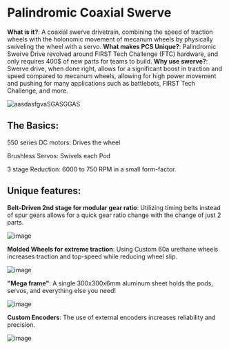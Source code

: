 # Palindromic Coaxial Swerve
**What is it?**: A coaxial swerve drivetrain, combining the speed of traction wheels with the holonomic movement of mecanum wheels by physically swiveling the wheel with a servo.
**What makes PCS Unique?**: Palindromic Swerve Drive revolved around FIRST Tech Challenge (FTC) hardware, and only requires 400$ of new parts for teams to build.
**Why use swerve?**: Swerve drive, when done right, allows for a significant boost in traction and speed compared to mecanum wheels, allowing for high power movement and pushing for many applications such as battlebots, FIRST Tech Challenge, and more.

![aasdasfgvaSGASGGAS](https://github.com/user-attachments/assets/db45992e-7b7a-4ab0-a434-86563c9dc0f4)


## The Basics:

550 series DC motors: Drives the wheel

Brushless Servos: Swivels each Pod

3 stage Reduction: 6000 to 750 RPM in a small form-factor.


## Unique features:

**Belt-Driven 2nd stage for modular gear ratio**: Utilizing timing belts instead of spur gears allows for a quick gear ratio change with the change of just 2 parts.

![image](https://github.com/user-attachments/assets/32f71dd9-77aa-4f8f-ac66-ead96eabcd63)


**Molded Wheels for extreme traction**: Using Custom 60a urethane wheels increases traction and top-speed while reducing wheel slip.

![image](https://github.com/user-attachments/assets/30127c58-f900-49a6-b361-c645a84bab3e)


**"Mega frame"**: A single 300x300x6mm aluminum sheet holds the pods, servos, and everything else you need!

![image](https://github.com/user-attachments/assets/9f678547-4f57-4868-8fe2-d0342955979a)


**Custom Encoders**: The use of external encoders increases reliability and precision.

![image](https://github.com/user-attachments/assets/79dcbb91-9b6a-4ea5-a4f1-49bb0331f890)

